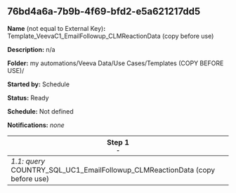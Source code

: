 ## 76bd4a6a-7b9b-4f69-bfd2-e5a621217dd5

**Name** (not equal to External Key)**:** Template_VeevaC1_EmailFollowup_CLMReactionData (copy before use)

**Description:** n/a

**Folder:** my automations/Veeva Data/Use Cases/Templates (COPY BEFORE USE)/

**Started by:** Schedule

**Status:** Ready

**Schedule:** Not defined

**Notifications:** _none_


| Step 1<br>_<small>-</small>_ |
| --- |
| _1.1: query_<br>COUNTRY_SQL_UC1_EmailFollowup_CLMReactionData (copy before use) |
